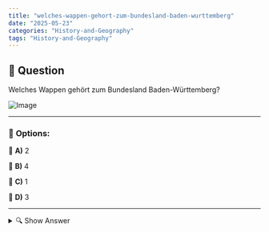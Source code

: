 ```yaml
---
title: "welches-wappen-gehort-zum-bundesland-baden-wurttemberg"
date: "2025-05-23"
categories: "History-and-Geography"
tags: "History-and-Geography"
---
```


## 📌 **Question**

Welches Wappen gehört zum Bundesland Baden-Württemberg?

![Image](https://foreignvasi.com/qbw1.18061c05.jpeg)

---

### 📝 **Options:**

🔘 **A)** 2

🔘 **B)** 4

🔘 **C)** 1

🔘 **D)** 3

---

<details>
  <summary>🔍 Show Answer</summary>

  <p>
💡  <b>Correct Answer:</b>  c
  </p>
  <p>
    📖<b>Explanation:</b>
    Baden-Württemberg ist ein Bundesland im Südwesten Deutschlands, bekannt für seine wirtschaftliche Stärke und malerischen Landschaften. Das Wappen des Landes zeigt einen goldenen Schild mit drei schwarzen Löwen. Die Geschichte des Wappens reicht bis ins Mittelalter zurück und symbolisiert die historische Bedeutung der Region. Es ist wichtig, die Kenntnis der verschiedenen Wappen der deutschen Bundesländer zu haben, um Fragen wie diese korrekt zu beantworten, insbesondere in Quiz- oder Prüfungssituationen, die auf geografisches und kulturelles Wissen abzielen.
  </p>
</details>
